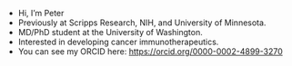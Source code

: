 - Hi, I’m Peter
- Previously at Scripps Research, NIH, and University of Minnesota.
- MD/PhD student at the University of Washington. 
- Interested in developing cancer immunotherapeutics.
- You can see my ORCID here: https://orcid.org/0000-0002-4899-3270



<!---
peteryong98/peteryong98 is a ✨ special ✨ repository because its `README.md` (this file) appears on your GitHub profile.
You can click the Preview link to take a look at your changes.
--->
